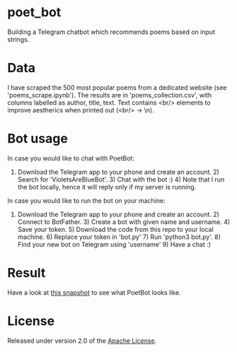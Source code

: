 # poet_bot

Building a Telegram chatbot which recommends poems based on input strings.

# Data

I have scraped the 500 most popular poems from a dedicated website (see 'poems_scrape.ipynb'). The results are in 'poems_collection.csv', with columns labelled as author, title, text. Text contains <br\/> elements to improve aestherics when printed out (<br\/> -> \n).

# Bot usage

In case you would like to chat with PoetBot:
1) Download the Telegram app to your phone and create an account. 2) Search for 'VioletsAreBlueBot'. 3) Chat with the bot :) 4) Note that I run the bot locally, hence it will reply only if my server is running.

In case you would like to run the bot on your machine:
1) Download the Telegram app to your phone and create an account. 2) Connect to BotFather. 3) Create a bot with given name and username. 4) Save your token. 5) Download the code from this repo to your local machine. 6) Replace your token in 'bot.py' 7) Run 'python3 bot.py'. 8) Find your new bot on Telegram using 'username' 9) Have a chat :) 

# Result

Have a look at [this snapshot] to see what PoetBot looks like.

# License
Released under version 2.0 of the [Apache License].

[Apache license]: http://www.apache.org/licenses/LICENSE-2.0
[this snapshot]: https://github.com/bugo99iot/poet_bot/blob/master/snapbot1.jpg
